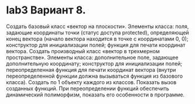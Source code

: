 # lab3 Вариант 8.
Создать базовый класс «вектор на плоскости». Элементы класса: поля, задающие координаты точки (статус доступа protected), определяющей конец вектора (начало вектора находится в точке с координатами 0, 0); конструктор для инициализации полей; функция для печати координат вектора. Создать производный класс «вектор в трехмерном пространстве». Элементы класса: дополнительное поле, задающее дополнительную координату; конструктор для инициализации полей; переопределенная функция для печати координат вектора (внутри переопределенной функции должна вызываться функция из базового класса). Создать по 1 объекту каждого из классов. Показать вызов созданных функций. При переопределении функций обеспечить динамический полиморфизм, показать его особенности в программе.
